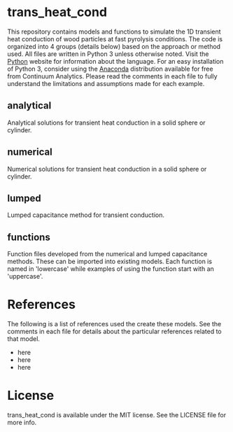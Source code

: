 # trans_heat_cond

This repository contains models and functions to simulate the 1D transient heat conduction of wood particles at fast pyrolysis conditions. The code is organized into 4 groups (details below) based on the approach or method used. All files are written in Python 3 unless otherwise noted. Visit the [Python](https://www.python.org) website for information about the language. For an easy installation of Python 3, consider using the [Anaconda](http://www.continuum.io) distribution available for free from Continuum Analytics. Please read the comments in each file to fully understand the limitations and assumptions made for each example.

## analytical
Analytical solutions for transient heat conduction in a solid sphere or cylinder.

## numerical
Numerical solutions for transient heat conduction in a solid sphere or cylinder.

## lumped
Lumped capacitance method for transient conduction.

## functions
Function files developed from the numerical and lumped capacitance methods. These can be imported 
into existing models. Each function is named in 'lowercase' while examples of using the function start with an 'uppercase'.

# References
The following is a list of references used the create these models. See the comments in each file for details about the particular references related to that model.

- here
- here
- here

# License
trans_heat_cond is available under the MIT license. See the LICENSE file for more info.
